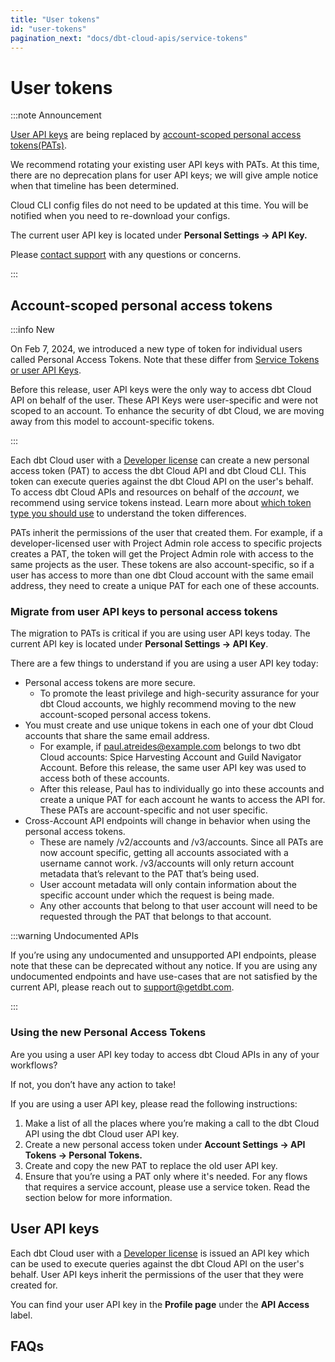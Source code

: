 ```yaml
---
title: "User tokens"
id: "user-tokens"
pagination_next: "docs/dbt-cloud-apis/service-tokens"
---
```


# User tokens <Lifecycle status="team,enterprise"/>

:::note Announcement

[User API keys](#user-tokens) are being replaced by [account-scoped personal access tokens(PATs)](#account-scoped-personal-access-tokens). 

We recommend rotating your existing user API keys with PATs. At this time, there are no deprecation plans for user API keys; we will give ample notice when that timeline has been determined. 

Cloud CLI config files do not need to be updated at this time. You will be notified when you need to re-download your configs.

The current user API key is located under **Personal Settings → API Key.** 

Please [contact support](/docs/dbt-support#dbt-cloud-support) with any questions or concerns.

:::

## Account-scoped personal access tokens

:::info New 

On Feb 7, 2024, we introduced a new type of token for individual users called Personal Access Tokens. Note that these differ from [Service Tokens or user API Keys](/docs/dbt-cloud-apis/authentication#types-of-api-access-tokens). 

Before this release, user API keys were the only way to access dbt Cloud API on behalf of the user. 
These API Keys were user-specific and were not scoped to an account. To enhance the security of dbt Cloud, we are moving away from this model to account-specific tokens. 

:::

Each dbt Cloud user with a [Developer license](https://docs.getdbt.com/docs/cloud/manage-access/seats-and-users) can create a new personal access token (PAT) to access the dbt Cloud API and dbt Cloud CLI. This token can execute queries against the dbt Cloud API on the user's behalf. To access dbt Cloud APIs and resources on behalf of the _account_, we recommend using service tokens instead. Learn more about [which token type you should use](/docs/dbt-cloud-apis/authentication#which-token-type-should-you-use) to understand the token differences.

PATs inherit the permissions of the user that created them. For example, if a developer-licensed user with Project Admin role access to specific projects creates a PAT, the token will get the Project Admin role with access to the same projects as the user. These tokens are also account-specific, so if a user has access to more than one dbt Cloud account with the same email address, they need to create a unique PAT for each one of these accounts. 

### Migrate from user API keys to personal access tokens

The migration to PATs is critical if you are using user API keys today. The current API key is located under **Personal Settings → API Key**.

 There are a few things to understand if you are using a user API key today: 

* Personal access tokens are more secure. 
    * To promote the least privilege and high-security assurance for your dbt Cloud accounts, we highly recommend moving to the new account-scoped personal access tokens.
* You must create and use unique tokens in each one of your dbt Cloud accounts that share the same email address.
    * For example, if paul.atreides@example.com belongs to two dbt Cloud accounts: Spice Harvesting Account and Guild Navigator Account. Before this release, the same user API key was used to access both of these accounts. 
    * After this release, Paul has to individually go into these accounts and create a unique PAT for each account he wants to access the API for. These PATs are account-specific and not user specific. 
* Cross-Account API endpoints will change in behavior when using the personal access tokens.
    * These are namely /v2/accounts and /v3/accounts. Since all PATs are now account specific, getting all accounts associated with a username cannot work. /v3/accounts will only return account metadata that’s relevant to the PAT that’s being used. 
    * User account metadata will only contain information about the specific account under which the request is being made. 
    * Any other accounts that belong to that user account will need to be requested through the PAT that belongs to that account. 

:::warning Undocumented APIs

If you’re using any undocumented and unsupported API endpoints, please note that these can be deprecated without any notice. If you are using any undocumented endpoints and have use-cases that are not satisfied by the current API, please reach out to [support@getdbt.com](mailto:support@getdbt.com). 

:::

### Using the new Personal Access Tokens

Are you using a user API key today to access dbt Cloud APIs in any of your workflows? 

If not, you don’t have any action to take! 

If you are using a user API key, please read the following instructions:

1. Make a list of all the places where you’re making a call to the dbt Cloud API using the dbt Cloud user API key. 
2. Create a new personal access token under **Account Settings → API Tokens → Personal Tokens.** 
3. Create and copy the new PAT to replace the old user API key. 
4. Ensure that you’re using a PAT only where it's needed. For any flows that requires a service account, please use a service token. Read the section below for more information.

## User API keys

Each dbt Cloud user with a [Developer license](/docs/cloud/manage-access/seats-and-users) is
issued an API key which can be used to execute queries against
the dbt Cloud API on the user's behalf. User API keys inherit the
permissions of the user that they were created for.

You can find your user API key in the **Profile page** under the **API Access**
label.

<Lightbox src="/img/api-access-profile.jpg" title="Finding your API key in your dbt Cloud Profile" />

## FAQs

<FAQ path="API/rotate-token" />
<FAQ path="Accounts/find-user-id" />
